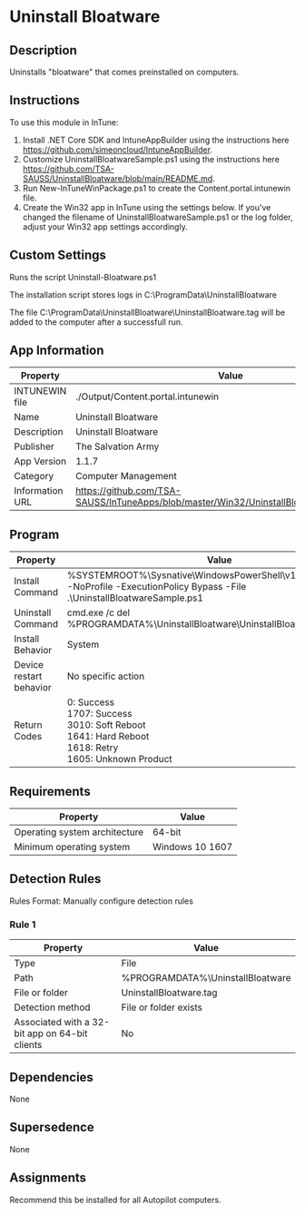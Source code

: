 # Uninstall Bloatware

## Description

Uninstalls "bloatware" that comes preinstalled on computers.

## Instructions

To use this module in InTune:

1. Install .NET Core SDK and IntuneAppBuilder using the instructions here https://github.com/simeoncloud/IntuneAppBuilder.
2. Customize UninstallBloatwareSample.ps1 using the instructions here https://github.com/TSA-SAUSS/UninstallBloatware/blob/main/README.md.
3. Run New-InTuneWinPackage.ps1 to create the Content.portal.intunewin file.
4. Create the Win32 app in InTune using the settings below.  If you've changed the filename of UninstallBloatwareSample.ps1 or the log folder, adjust your Win32 app settings accordingly.

## Custom Settings

Runs the script Uninstall-Bloatware.ps1

The installation script stores logs in C:\ProgramData\UninstallBloatware

The file C:\ProgramData\UninstallBloatware\UninstallBloatware.tag will be added to the computer after a successfull run.

## App Information

| Property        | Value                                                                                                                       |
| --------------- | --------------------------------------------------------------------------------------------------------------------------- |
| INTUNEWIN file  | ./Output/Content.portal.intunewin                |
| Name            | Uninstall Bloatware                                                                                                         |
| Description     | Uninstall Bloatware                                                                                                         |
| Publisher       | The Salvation Army                                                                                                          |
| App Version     | 1.1.7                                                                                                                       |
| Category        | Computer Management                                                                                                         |
| Information URL | https://github.com/TSA-SAUSS/InTuneApps/blob/master/Win32/UninstallBloatware/README.md                                      |

## Program

| Property                | Value                                                                                   |
| ----------------------- | --------------------------------------------------------------------------------------- |
| Install Command         | %SYSTEMROOT%\Sysnative\WindowsPowerShell\v1.0\powershell.exe -NoProfile -ExecutionPolicy Bypass -File .\UninstallBloatwareSample.ps1  |
| Uninstall Command       | cmd.exe /c del %PROGRAMDATA%\UninstallBloatware\UninstallBloatware.tag |
| Install Behavior        | System                                                                                  |
| Device restart behavior | No specific action                                                                      |
| Return Codes            | 0: Success<br>1707: Success<br>3010: Soft Reboot<br>1641: Hard Reboot<br>1618: Retry<br>1605: Unknown Product |

## Requirements

| Property                      | Value           |
| ----------------------------- | --------------- |
| Operating system architecture | 64-bit          |
| Minimum operating system      | Windows 10 1607 |

## Detection Rules

Rules Format: Manually configure detection rules

### Rule 1

| Property                                       | Value                                                   |
| ---------------------------------------------- | ------------------------------------------------------- |
| Type                                           | File                                                    |
| Path                                           | %PROGRAMDATA%\UninstallBloatware                        |
| File or folder                                 | UninstallBloatware.tag                                  |
| Detection method                               | File or folder exists                                   |
| Associated with a 32-bit app on 64-bit clients | No                                                      |

## Dependencies

None

## Supersedence

None

## Assignments

Recommend this be installed for all Autopilot computers.
